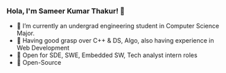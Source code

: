 ### Hola, I'm Sameer Kumar Thakur! 👋

- 🔭 I’m currently an undergrad engineering student in Computer Science Major.
- 🌱 Having good grasp over C++ & DS, Algo, also having experience in Web Development
- 👯 Open for SDE, SWE, Embedded SW, Tech analyst intern roles
- 🤔 Open-Source

